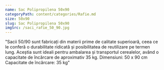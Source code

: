 ```yaml
---
name: Sac Polipropilena 50x90
categoryPath: content/categories/Rafie.md
size: 50x90
slug: Sac Polipropilena 50x90
imgSrc: /saci_rafie_50_90.jpg
---
```


"Sacii 50/90 sunt fabricați din materii prime de calitate superioară, ceea ce le conferă o durabilitate ridicată și posibilitatea de reutilizare pe termen lung.  Aceștia sunt ideali pentru ambalarea și transportul cerealelor, având o capacitate de încărcare de aproximativ 35 kg.  Dimensiuni: 50 x 90 cm Capacitate de încărcare: 35 kg"

